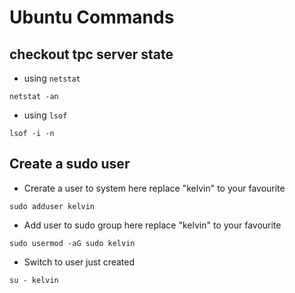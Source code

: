 # Ubuntu Commands

## checkout tpc server state
- using `netstat`
```shell
netstat -an
```
- using `lsof`
```shell
lsof -i -n
```

## Create a sudo user

- Crerate a user to system
here replace "kelvin" to your favourite
```shell
sudo adduser kelvin
```

- Add user to sudo group
here replace "kelvin" to your favourite
```shell
sudo usermod -aG sudo kelvin
```

- Switch to user just created
```shell
su - kelvin
```
